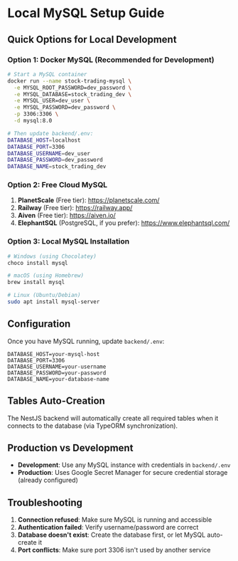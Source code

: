 # Local MySQL Setup Guide

## Quick Options for Local Development

### Option 1: Docker MySQL (Recommended for Development)

```bash
# Start a MySQL container
docker run --name stock-trading-mysql \
  -e MYSQL_ROOT_PASSWORD=dev_password \
  -e MYSQL_DATABASE=stock_trading_dev \
  -e MYSQL_USER=dev_user \
  -e MYSQL_PASSWORD=dev_password \
  -p 3306:3306 \
  -d mysql:8.0

# Then update backend/.env:
DATABASE_HOST=localhost
DATABASE_PORT=3306
DATABASE_USERNAME=dev_user
DATABASE_PASSWORD=dev_password
DATABASE_NAME=stock_trading_dev
```

### Option 2: Free Cloud MySQL

1. **PlanetScale** (Free tier): https://planetscale.com/
2. **Railway** (Free tier): https://railway.app/
3. **Aiven** (Free tier): https://aiven.io/
4. **ElephantSQL** (PostgreSQL, if you prefer): https://www.elephantsql.com/

### Option 3: Local MySQL Installation

```bash
# Windows (using Chocolatey)
choco install mysql

# macOS (using Homebrew)
brew install mysql

# Linux (Ubuntu/Debian)
sudo apt install mysql-server
```

## Configuration

Once you have MySQL running, update `backend/.env`:

```env
DATABASE_HOST=your-mysql-host
DATABASE_PORT=3306
DATABASE_USERNAME=your-username
DATABASE_PASSWORD=your-password
DATABASE_NAME=your-database-name
```

## Tables Auto-Creation

The NestJS backend will automatically create all required tables when it connects to the database (via TypeORM synchronization).

## Production vs Development

- **Development**: Use any MySQL instance with credentials in `backend/.env`
- **Production**: Uses Google Secret Manager for secure credential storage (already configured)

## Troubleshooting

1. **Connection refused**: Make sure MySQL is running and accessible
2. **Authentication failed**: Verify username/password are correct
3. **Database doesn't exist**: Create the database first, or let MySQL auto-create it
4. **Port conflicts**: Make sure port 3306 isn't used by another service
